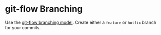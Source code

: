 # git-flow Branching

Use the [git-flow branching model][git-flow].  Create either a `feature` or `hotfix` branch for your commits.

[git-flow]: <https://web.archive.org/web/20201002220229/https://nvie.com/posts/a-successful-git-branching-model/>
